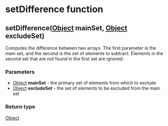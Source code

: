 setDifference function
======================
setDifference([Object](../types/Object.md) **mainSet**, [Object](../types/Object.md) **excludeSet**)
----------------------------------------------------------------------------------------------------

Computes the difference between two arrays. The first parameter is the main set, and the second is the set of elements to subtract. Elements in the second set that are not found in the first set are ignored.

### Parameters

- [Object](../types/Object.md) **mainSet** - the primary set of elements from which to exclude
- [Object](../types/Object.md) **excludeSet** - the set of elements to be excluded from the main set

### Return type

[Object](../types/Object.md)



